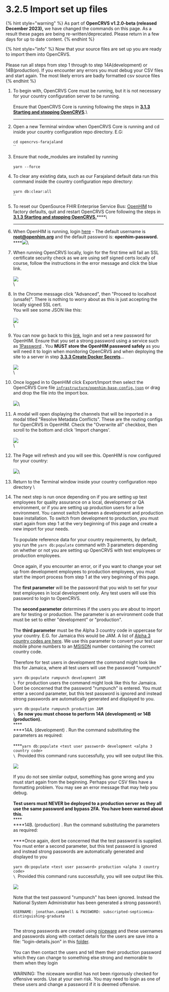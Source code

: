 # 3.2.5 Import set up files

{% hint style="warning" %}
As part of **OpenCRVS v1.2.0-beta (released December 2023),** we have changed the commands on this page.  As a result these pages are being re-written/deprecated.  Please return in a few days for up to date content. &#x20;
{% endhint %}

{% hint style="info" %}
Now that your source files are set up you are ready to import them into OpenCRVS.  \
\
Please run all steps from step 1 through to step 14A(development) or 14B(production).  If you encounter any errors you must debug your CSV files and start again.  The most likely errors are badly formatted csv source files
{% endhint %}

1. To begin with, OpenCRVS Core must be running, but it is not necessary for your country configuration server to be running.\
   \
   Ensure that OpenCRVS Core is running following the steps in [**3.1.3 Starting and stopping OpenCRVS**](../3.1-set-up-a-development-environment/3.1.3-starting-and-stopping-opencrvs.md)**.**\
   ****
2. Open a new Terminal window when OpenCRVS Core is running and cd inside your country configuration repo directory.  E.G:\
   \
   `cd opencrvs-farajaland`\
   ``
3. Ensure that node\_modules are installed by running\
   \
   `yarn --force`
4. To clear any existing data, such as our Farajaland default data run this command inside the country configuration repo directory:\
   \
   `yarn db:clear:all`\
   ``
5. To reset our OpenSource FHIR Enterprise Service Bus: [OpenHIM](http://openhim.org/) to factory defaults, quit and restart OpenCRVS Core following the steps in [**3.1.3 Starting and stopping OpenCRVS.**](../3.1-set-up-a-development-environment/3.1.3-starting-and-stopping-opencrvs.md)****\
   ****
6. When OpenHIM is running, login [here](http://localhost:8888) - The default username is **root@openhim.org** and the default password is: **openhim-password.**\
   ****![](<../../../.gitbook/assets/image (2).png>)\

7. When running OpenCRVS locally, login for the first time will fail an SSL certificate security check as we are using self signed certs locally of course, follow the instructions in the error message and click the blue link.\
   \
   ![](<../../../.gitbook/assets/image (33).png>)\
   \

8. In the Chrome message click "Advanced", then "Proceed to localhost (unsafe)".  There is nothing to worry about as this is just accepting the locally signed SSL cert.\
   You will see some JSON like this:\
   \
   ![](<../../../.gitbook/assets/image (8).png>)\
   \

9. You can now go back to this [link](http://localhost:8888/#!/login), login and set a new password for OpenHIM.  Ensure that you set a strong password using a service such as [1Password](https://1password.com/) .  You **MUST store the OpenHIM password safely** as you will need it to login when monitoring OpenCRVS and when deploying the site to a server in step [**3.3.3 Create Docker Secrets**](../3.3-set-up-a-server-hosted-environment/3.3.3-create-docker-secrets-and-provision-a-comms-gateway.md)...\
   \
   ![](<../../../.gitbook/assets/image (46).png>)\
   \

10. Once logged in to OpenHIM click Export/Import then select the OpenCRVS Core file [`infrastructure/openhim-base-config.json`](https://github.com/opencrvs/opencrvs-core/blob/master/infrastructure/openhim-base-config.json) or drag and drop the file into the import box. \
    \
    ![](<../../../.gitbook/assets/image (13).png>)\

11. A modal will open displaying the channels that will be imported in a modal titled "Resolve Metadata Conflicts". These are the routing configs for OpenCRVS in OpenHIM. Check the "Overwrite all" checkbox, then scroll to the bottom and click 'Import changes'.\
    \
    ![](../../../.gitbook/assets/194044169-0449814f-5870-48d3-839e-bb425b806a55.png)\
    \

12. The Page will refresh and you will see this.  OpenHIM is now configured for your country:\
    \
    ![](<../../../.gitbook/assets/image (43).png>)\

13. Return to the Terminal window inside your country configuration repo directory \

14. The next step is run once depending on if you are setting up test employees for quality assurance on a local, development or QA environment, or if you are setting up production users for a live environment.  You cannot switch between a development and production base installation.  To switch from development to production, you must start again from step 1 at the very beginning of this page and create a new import for your needs.  \
    \
    To populate reference data for your country requirements, by default, you run the `yarn db:populate` command with 3 parameters depending on whether or not you are setting up OpenCRVS with test employees or production employees.  \
    \
    Once again, if you encounter an error, or if you want to change your set up from development employees to production employees, you must start the import process from step 1 at the very beginning of this page.\
    \
    The **first parameter** will be the password that you wish to set for your test employees in local development only.  Any test users will use this password to login to OpenCRVS.\
    \
    The **second parameter** determines if the users you are about to import are for testing or production.  The parameter is an environment code that must be set to either "development" or "production".\
    \
    The **third parameter** must be the Alpha 3 country code in uppercase for your country.  E.G. for Jamaica this would be JAM.  A list of [Alpha 3 country codes are here](https://www.iban.com/country-codes).  We use this parameter to convert your test user mobile phone numbers to an [MSISDN](https://en.wikipedia.org/wiki/MSISDN) number containing the correct country code.\
    \
    Therefore for test users in development the command might look like this for Jamaica, where all test users will use the password "rumpunch"\
    \
    `yarn db:populate rumpunch development JAM`\
    ``\
    ``For production users the command might look like this for Jamaica.  Dont be concerned that the password "rumpunch" is entered.  You must enter a second parameter, but this test password is ignored and instead strong passwords are automatically generated and displayed to you.\
    \
    `yarn db:populate rumpunch production JAM`\
    ``\
    ``**So now you must choose to perform 14A (development) or 14B (production).**\
    ****\
    ****14A. (development) . Run the command substituting the parameters as required:\
    \
    ****`yarn db:populate <test user password> development <alpha 3 country code>`\
    ``\
    ``Provided this command runs successfully, you will see output like this.  \
    \
    ![](<../../../.gitbook/assets/image (6).png>)\
    \
    If you do not see similar output, something has gone wrong and you must start again from the beginning.  Perhaps your CSV files have a formatting problem.  You may see an error message that may help you debug.\
    \
    **Test users must NEVER be deployed to a production server as they all use the same password and bypass 2FA. You have been warned about this.**\
    ****\
    ****14B. (production) . Run the command substituting the parameters as required:\
    \
    ****Once again, dont be concerned that the test password is supplied.  You must enter a second parameter, but this test password is ignored and instead strong passwords are automatically generated and displayed to you\
    \
    `yarn db:populate <test user password> production <alpha 3 country code>`\
    ``\
    ``Provided this command runs successfully, you will see output like this.  \
    \
    ![](<../../../.gitbook/assets/image (17).png>)\
    \
    Note that the test password "rumpunch" has been ignored.  Instead the National System Administrator has been generated a strong password:\


    ```
    USERNAME: jonathan.campbell & PASSWORD: subscripted-septicemia-distinguishing-graduate
    ```

    \
    The strong passwords are created using [niceware](https://github.com/diracdeltas/niceware) and these usernames and passwords along with contact details for the users are save into a file: "login-details.json" in this [folder](https://github.com/opencrvs/opencrvs-farajaland/master/src/features/employees/generated). \
    \
    You can then contact the users and tell them their production password which they can change to something else strong and memorable to them when they login\
    \
    WARNING: The niceware wordlist has not been rigorously checked for offensive words. Use at your own risk. You may need to login as one of these users and change a password if it is deemed offensive.&#x20;

